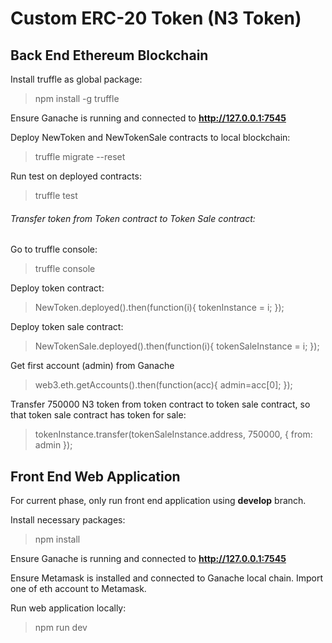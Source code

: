 # Custom ERC-20 Token (N3 Token)

## Back End Ethereum Blockchain
Install truffle as global package:
> npm install -g truffle

Ensure Ganache is running and connected to **http://127.0.0.1:7545**

Deploy NewToken and NewTokenSale contracts to local blockchain:
> truffle migrate --reset

Run test on deployed contracts:
> truffle test

###### Transfer token from Token contract to Token Sale contract:
Go to truffle console:
> truffle console

Deploy token contract:
> NewToken.deployed().then(function(i){ tokenInstance = i; });

Deploy token sale contract:
> NewTokenSale.deployed().then(function(i){ tokenSaleInstance = i; });

Get first account (admin) from Ganache
> web3.eth.getAccounts().then(function(acc){ admin=acc[0]; });

Transfer 750000 N3 token from token contract to token sale contract, so that token sale contract has token for sale:
> tokenInstance.transfer(tokenSaleInstance.address, 750000, { from: admin });

## Front End Web Application
For current phase, only run front end application using **develop** branch.

Install necessary packages:
> npm install

Ensure Ganache is running and connected to **http://127.0.0.1:7545**

Ensure Metamask is installed and connected to Ganache local chain. Import one of eth account to Metamask.

Run web application locally:
> npm run dev

